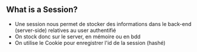 ## What is a Session?

- Une session nous permet de stocker des informations dans le back-end (server-side) relatives au user authentifié
- On stock donc sur le server, en mémoire ou en bdd
- On utilise le Cookie pour enregistrer l'id de la session (hashé)
